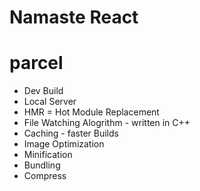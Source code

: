 # Namaste React

# parcel
- Dev Build
- Local Server
- HMR = Hot Module Replacement
- File Watching Alogrithm - written in C++
- Caching - faster Builds
- Image Optimization
- Minification
- Bundling
- Compress
